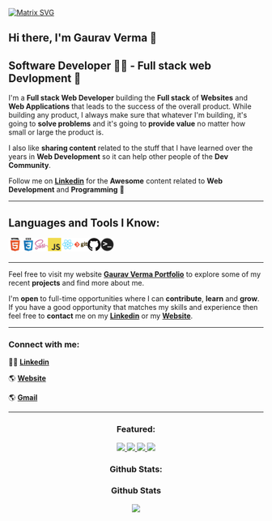 [![Matrix SVG](https://raw.githubusercontent.com/rodrigograca31/rodrigograca31/master/matrix.svg)](https://www.youtube.com/watch?v=SDkAGkd4NLc)

<!-- <img src="https://media-exp1.licdn.com/dms/image/C4E16AQELzyFEyK9W8A/profile-displaybackgroundimage-shrink_350_1400/0/1631182670615?e=1636588800&v=beta&t=Vg4CGg7fzybyR_dScRlbSPJqwC7LHJltc2vfYmtoA_U" alt="Banner of Ram Maheshwari | rammcodes"> -->

## Hi there, I'm Gaurav Verma 👋


## Software Developer 👨‍💻 - Full stack web Devlopment 🚀

I'm a **Full stack Web Developer** building the **Full stack** of **Websites** and **Web Applications** that leads to the success of the overall product. While building any product, I always make sure that whatever I'm building, it's going to **solve problems** and it's going to **provide value** no matter how small or large the product is.

I also like **sharing content** related to the stuff that I have learned over the years in **Web Development** so it can help other people of the **Dev Community**.

Follow me on **[Linkedin](https://www.linkedin.com/in/gaurav-verma-88056a224/)** for the **Awesome** content related to **Web Development** and **Programming** 🚀

---

## **Languages and Tools I Know**:

<img align="left" alt="HTML5" width="26px" src="https://raw.githubusercontent.com/github/explore/80688e429a7d4ef2fca1e82350fe8e3517d3494d/topics/html/html.png" />
<img align="left" alt="CSS3" width="26px" src="https://raw.githubusercontent.com/github/explore/80688e429a7d4ef2fca1e82350fe8e3517d3494d/topics/css/css.png" /> 
<img align="left" alt="Sass" width="26px" src="https://raw.githubusercontent.com/github/explore/80688e429a7d4ef2fca1e82350fe8e3517d3494d/topics/sass/sass.png" />
<img align="left" alt="JavaScript" width="26px" src="https://raw.githubusercontent.com/github/explore/80688e429a7d4ef2fca1e82350fe8e3517d3494d/topics/javascript/javascript.png" /> 
<img align="left" alt="React" width="26px" src="https://raw.githubusercontent.com/github/explore/80688e429a7d4ef2fca1e82350fe8e3517d3494d/topics/react/react.png" />

<img align="left" alt="Git" width="26px" src="https://raw.githubusercontent.com/github/explore/80688e429a7d4ef2fca1e82350fe8e3517d3494d/topics/git/git.png" />
<img align="left" alt="GitHub" width="26px" src="https://raw.githubusercontent.com/github/explore/78df643247d429f6cc873026c0622819ad797942/topics/github/github.png" />
<img align="left" alt="Terminal" width="26px" src="https://raw.githubusercontent.com/github/explore/80688e429a7d4ef2fca1e82350fe8e3517d3494d/topics/terminal/terminal.png" />

<br />
<br />

---

Feel free to visit my website **[Gaurav Verma Portfolio](https://abcdecoder.github.io/portfolio.github.io/)** to explore some of my recent **projects** and find more about me.

I'm **open** to full-time opportunities where I can **contribute**, **learn** and **grow**. If you have a good opportunity that matches my skills and experience then feel free to **contact** me on my **[Linkedin](https://www.linkedin.com/in/gaurav-verma-88056a224/)** or my **[Website](https://abcdecoder.github.io/portfolio.github.io/)**.

---

### Connect with me:

👨‍💼 **[Linkedin](https://www.linkedin.com/in/gaurav-verma-88056a224/)**

🌎 **[Website](https://abcdecoder.github.io/portfolio.github.io/)**

🌎 **[Gmail](mailto:gaurav.02116403220@ipu.ac.in)**

<hr>
<h3 align="center">Featured:</h3>
<p align="center">
  <a href="https://github.com/abcdeCoder/Pathfinding.github.io">
    <img src="https://github-readme-stats.vercel.app/api/pin/?username=abcdeCoder&repo=Path Finding.github.io &theme=tokyonight" />
  </a>
  <a href="https://github.com/abcdeCoder/sudokus-solver-visualizer.github.io">
    <img src="https://github-readme-stats.vercel.app/api/pin/?username=abcdeCoder&repo=sudokus-solver-visualizer.github.io&theme=tokyonight" />
  </a>
  <a href="https://github.com/abcdeCoder/Huffman-Encoding-File.github.io">
    <img src="https://github-readme-stats.vercel.app/api/pin/?username=abcdeCoder&repo=Huffman-Encoding-File.github.io&theme=tokyonight" />
  </a>
  <a href="https://github.com/abcdeCoder/SharpStudy.github.io">
    <img src="https://github-readme-stats.vercel.app/api/pin/?username=abcdeCoder&repo=SharpStudy.github.io&theme=tokyonight" />
  </a>
</p>

<h3 align="center">Github Stats:</h3>
<h3 align="center">Github Stats</h3>
<p align="center">
<a>
  <img height="150em" src="https://github-readme-stats.vercel.app/api/top-langs?username=abcdeCoder&show_icons=true&locale=en&layout=compact&theme=tokyonight"/>

